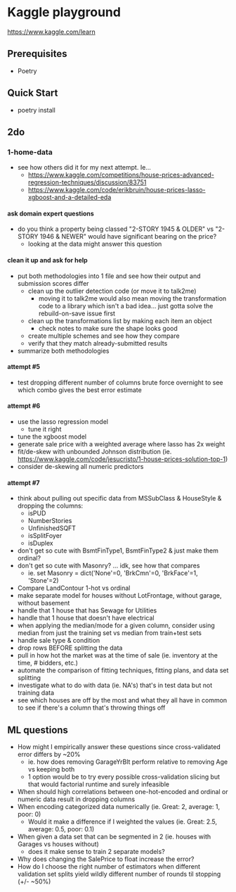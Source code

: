 # Kaggle playground

https://www.kaggle.com/learn

## Prerequisites

- Poetry

## Quick Start

- poetry install

## 2do

### 1-home-data

- see how others did it for my next attempt. Ie...
  - https://www.kaggle.com/competitions/house-prices-advanced-regression-techniques/discussion/83751
  - https://www.kaggle.com/code/erikbruin/house-prices-lasso-xgboost-and-a-detailed-eda

#### ask domain expert questions

- do you think a property being classed "2-STORY 1945 & OLDER" vs "2-STORY 1946 & NEWER" would have significant bearing on the price?
  - looking at the data might answer this question

#### clean it up and ask for help

- put both methodologies into 1 file and see how their output and submission scores differ
  - clean up the outlier detection code (or move it to talk2me)
    - moving it to talk2me would also mean moving the transformation code to a library which isn't a bad idea... just gotta solve the rebuild-on-save issue first
  - clean up the transformations list by making each item an object
    - check notes to make sure the shape looks good
  - create multiple schemes and see how they compare
  - verify that they match already-submitted results
- summarize both methodologies

#### attempt #5

- test dropping different number of columns brute force overnight to see which combo gives the best error estimate

#### attempt #6

- use the lasso regression model
  - tune it right
- tune the xgboost model
- generate sale price with a weighted average where lasso has 2x weight
- fit/de-skew with unbounded Johnson distribution (ie. https://www.kaggle.com/code/jesucristo/1-house-prices-solution-top-1)
- consider de-skewing all numeric predictors

#### attempt #7

- think about pulling out specific data from MSSubClass & HouseStyle & dropping the columns:
  - isPUD
  - NumberStories
  - UnfinishedSQFT
  - isSplitFoyer
  - isDuplex
- don't get so cute with BsmtFinType1, BsmtFinType2 & just make them ordinal?
- don't get so cute with Masonry? ... idk, see how that compares
  - ie. set Masonry = dict('None'=0, 'BrkCmn'=0, 'BrkFace'=1, 'Stone'=2)
- Compare LandContour 1-hot vs ordinal
- make separate model for houses without LotFrontage, without garage, without basement
- handle that 1 house that has Sewage for Utilities
- handle that 1 house that doesn't have electrical
- when applying the median/mode for a given column, consider using median from just the training set vs median from train+test sets
- handle sale type & condition
- drop rows BEFORE splitting the data
- pull in how hot the market was at the time of sale (ie. inventory at the time, # bidders, etc.)
- automate the comparison of fitting techniques, fitting plans, and data set splitting
- investigate what to do with data (ie. NA's) that's in test data but not training data
- see which houses are off by the most and what they all have in common to see if there's a column that's throwing things off

## ML questions

- How might I empirically answer these questions since cross-validated error differs by ~20%
  - ie. how does removing GarageYrBlt perform relative to removing Age vs keeping both
  - 1 option would be to try every possible cross-validation slicing but that would factorial runtime and surely infeasible
- When should high correlations between one-hot-encoded and ordinal or numeric data result in dropping columns
- When encoding categorized data numerically (ie. Great: 2, average: 1, poor: 0)
  - Would it make a difference if I weighted the values (ie. Great: 2.5, average: 0.5, poor: 0.1)
- When given a data set that can be segmented in 2 (ie. houses with Garages vs houses without)
  - does it make sense to train 2 separate models?
- Why does changing the SalePrice to float increase the error?
- How do I choose the right number of estimators when different validation set splits yield wildly different number of rounds til stopping (+/- ~50%)
